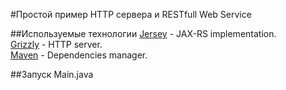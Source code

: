 #Простой пример HTTP сервера и RESTfull Web Service

##Используемые технологии
[Jersey](http://jersey.java.net) - JAX-RS implementation. <br>
[Grizzly](http://grizzly.java.net) - HTTP server. <br>
[Maven](http://maven.apache.org) - Dependencies manager.

##Запуск
Main.java

